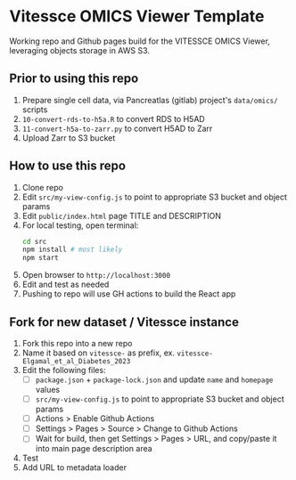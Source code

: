 # Vitessce OMICS Viewer Template

Working repo and Github pages build for the VITESSCE OMICS Viewer, leveraging objects storage in AWS S3.

## Prior to using this repo

1. Prepare single cell data, via Pancreatlas (gitlab) project's `data/omics/` scripts
2. `10-convert-rds-to-h5a.R` to convert RDS to H5AD
3. `11-convert-h5a-to-zarr.py` to convert H5AD to Zarr
4. Upload Zarr to S3 bucket

## How to use this repo

1. Clone repo
2. Edit `src/my-view-config.js` to point to appropriate S3 bucket and object params
3. Edit `public/index.html` page TITLE and DESCRIPTION
4. For local testing, open terminal:
    ```bash
    cd src
    npm install # most likely
    npm start
    ```
5. Open browser to `http://localhost:3000`
6. Edit and test as needed
7. Pushing to repo will use GH actions to build the React app

## Fork for new dataset / Vitessce instance

1. Fork this repo into a new repo
2. Name it based on `vitessce-` as prefix, ex. `vitessce-Elgamal_et_al_Diabetes_2023`
3. Edit the following files:
   - [ ]  `package.json` + `package-lock.json` and update `name` and `homepage` values
   - [ ]  `src/my-view-config.js` to point to appropriate S3 bucket and object params
   - [ ]  Actions > Enable Github Actions
   - [ ]  Settings > Pages > Source > Change to Github Actions
   - [ ]  Wait for build, then get Settings > Pages > URL, and copy/paste it into main page description area
4. Test
5. Add URL to metadata loader
